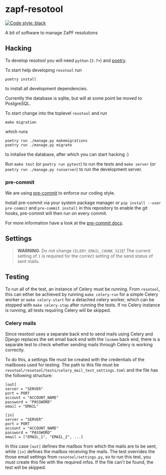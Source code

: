 # zapf-resotool
<a href="https://github.com/python/black"><img alt="Code style: black" src="https://img.shields.io/badge/code%20style-black-000000.svg"></a>

A bit of software to manage ZaPF resolutions

## Hacking

To develop resotool you will need `python` (`3.7+`) and
[poetry](https://github.com/sdispater/poetry).

To start help developing `resotool` run
```
poetry install
```
to install all development dependencies.

Currently the database is sqlite, but will at some point be moved to
PostgreSQL.

To start change into the toplevel `resotool` and run
```
make migration
```
which runs
```
poetry run ./manage.py makemigrations
poetry run ./manage.py migrate
```
to initalise the database, after which you can start hacking :)

Run `make test` (or `poetry run pytest`) to run the tests and `make server` (or
`poetry run ./manage.py runserver`) to run the development server.

### pre-commit

We are using [pre-commit](https://github.com/pre-commit/pre-commit) to enforce
our coding style.

Install pre-commit via your system package manager or `pip install --user pre-commit`
and `pre-commit install` in this repository to enable the git hooks,
pre-commit will then run on every commit.

For more information have a look at the [pre-commit docs](https://pre-commit.com/#usage).

## Settings

> **WARNING**: Do not change `CELERY_EMAIL_CHUNK_SIZE`! The current setting of
> `1` is required for the correct setting of the send status of sent mails.

## Testing

To run all of the test, an instance of Celery must be running. From `resotool`,
this can either be achieved by running `make celery-run` for a simple Celery
worker or `make celery-start` for a detached celery worker, which can be
stopped with `make celery-stop` after running the tests. If no Celery instance
is running, all tests requiring Celery will be skipped.

### Celery mails

Since resotool uses a separate back end to send mails using Celery and Django
replaces the set email back end with the `locmem` back end, there is a separate
test to check whether sending mails through Celery is working correctly.

To do this, a settings file must be created with the credentials of the
mailboxes used for testing. The path to this file must be
`resotool/resotool/tests/celery_mail_test_settings.toml` and the file has the
following structure:
```
[out]
server = "SERVER"
port = PORT
account = "ACCOUNT_NAME"
password = "PASSWORD"
email = "EMAIL"

[in]
server = "SERVER"
port = PORT
account = "ACCOUNT_NAME"
password = "PASSWORD"
email = ["EMAIL_1", "EMAIL_2", ...]
```
In this case `[out]` defines the mailbox from which the mails are to be sent,
while `[in]` defines the mailbox receiving the mails. The test overrides the
those email settings from `resotool/settings.py`, so to run this test, you must
create this file with the required infos.  If the file can't be found, the test
will be skipped.
